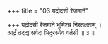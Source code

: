 +++
title = "03 यद्रोदसी रेजमाने"

+++
यद्रोदसी रेजमाने भूमिश्च निरतक्षताम् ।  
आर्द्रं तदद्य सर्वदा भिदुरस्येव वर्तसी ॥ ३ ॥